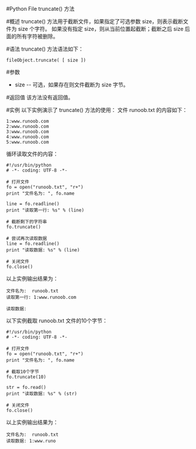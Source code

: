 #Python File truncate() 方法

#概述
truncate() 方法用于截断文件，如果指定了可选参数 size，则表示截断文件为 size 个字符。 如果没有指定 size，则从当前位置起截断；截断之后 size 后面的所有字符被删除。

#语法
truncate() 方法语法如下：

```
fileObject.truncate( [ size ])
```

#参数
- size -- 可选，如果存在则文件截断为 size 字节。

#返回值
该方法没有返回值。

#实例
以下实例演示了 truncate() 方法的使用：
文件 runoob.txt 的内容如下：

```
1:www.runoob.com
2:www.runoob.com
3:www.runoob.com
4:www.runoob.com
5:www.runoob.com
```

循环读取文件的内容：

```
#!/usr/bin/python
# -*- coding: UTF-8 -*-

# 打开文件
fo = open("runoob.txt", "r+")
print "文件名为: ", fo.name

line = fo.readline()
print "读取第一行: %s" % (line)

# 截断剩下的字符串
fo.truncate()

# 尝试再次读取数据
line = fo.readline()
print "读取数据: %s" % (line)

# 关闭文件
fo.close()
```

以上实例输出结果为：

```
文件名为:  runoob.txt
读取第一行: 1:www.runoob.com

读取数据:
```

以下实例截取 runoob.txt 文件的10个字节：

```
#!/usr/bin/python
# -*- coding: UTF-8 -*-

# 打开文件
fo = open("runoob.txt", "r+")
print "文件名为: ", fo.name

# 截取10个字节
fo.truncate(10)

str = fo.read()
print "读取数据: %s" % (str)

# 关闭文件
fo.close()
```

以上实例输出结果为：

```
文件名为:  runoob.txt
读取数据: 1:www.runo
```